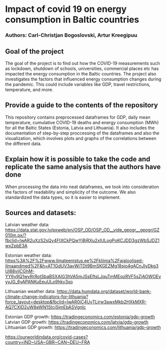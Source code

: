 # Impact of covid 19 on energy consumption in Baltic countries
### Authors: Carl-Christjan Bogoslovski, Artur Kreegipuu

## Goal of the project

The goal of the project is to find out how the COVID-19 measurements such as lockdown, shutdown of schools, universities, commercial places etc has impacted the energy consumption in the Baltic countries. The project also investigates the factors that influenced energy consumption changes during the pandemic. This could include variables like GDP, travel restrictions, temperature, and more.

## Provide a guide to the contents of the repository
This repository contains preprocessed dataframes for GDP, daily mean temperature, cumulative COVID-19 deaths and energy consumption (MWh) for all the Baltic States (Estonia, Latvia and Lithuania). It also includes the documentation of step-by-step proccessing of the dataframes and also the visualization, which involves plots and graphs of the correlations between the different data.

## Explain how it is possible to take the code and replicate the same analysis that the authors have done
When processing the data into neat dataframes, we took into consideration the factors of readability and simplicity of the outcome. We also standardized the data types, so it is easier to implement. 

## Sources and datasets: 

Latvian weather data: https://data.stat.gov.lv/pxweb/en/OSP_OD/OSP_OD__vide_geogr__geogr/GZ010m.px/?fbclid=IwAR2uXzS2sQy4FtXCkPQwYjBjRXu2xIULogPoKCJDD3gzWbSJDZ1wxZpbE3A

Estonian weather data: [https%3A%2F%2Fwww.ilmateenistus.ee%2Fkliima%2Fajaloolised-ilmaandmed%2F&h=AT1GdUV3avWiTDt9BmSKGEZMg18sjo4gACnJIyDkg3UI88viICGhM-YY6y9Q1wyRrRotSbaBSXAIG3hVA5mJSsEftsLJquTmMEqzRVF5sZjAOWOEyyyJG_6yAPANKuEeuULo9hky3xo](https://www.ilmateenistus.ee/kliima/ajaloolised-ilmaandmed/)

Lithuanian weather data: https://data.humdata.org/dataset/world-bank-climate-change-indicators-for-lithuania?force_layout=desktop&fbclid=IwAR0iC4UvTLjrw3awxMkb2HXkMXR-AQ7CXID2uW8eWN1StcjSjmEbASVgnIc

Estonian GDP growth: https://tradingeconomics.com/estonia/gdp-growth
Latvian GDP growth: https://tradingeconomics.com/latvia/gdp-growth
Lihtuanian GDP growth: https://tradingeconomics.com/lithuania/gdp-growth

https://ourworldindata.org/covid-cases?country=IND~USA~GBR~CAN~DEU~FRA

